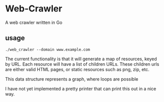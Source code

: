 # Web-Crawler
A web crawler written in Go


## usage

```
./web_crawler --domain www.example.com

```

The current functionality is that it will generate a map of resources, keyed by URL. Each resource will have a list of children URLs. These children urls are either valid HTML pages, or static resources such as png, zip, etc.

This data structure represents a graph, where loops are possible

I have not yet implemented a pretty printer that can print this out in a nice way. 


